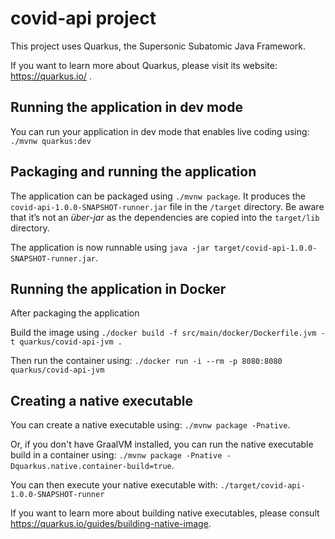 # covid-api project

This project uses Quarkus, the Supersonic Subatomic Java Framework.

If you want to learn more about Quarkus, please visit its website: https://quarkus.io/ .

## Running the application in dev mode

You can run your application in dev mode that enables live coding using: `./mvnw quarkus:dev`

## Packaging and running the application

The application can be packaged using `./mvnw package`.
It produces the `covid-api-1.0.0-SNAPSHOT-runner.jar` file in the `/target` directory.
Be aware that it’s not an _über-jar_ as the dependencies are copied into the `target/lib` directory.

The application is now runnable using `java -jar target/covid-api-1.0.0-SNAPSHOT-runner.jar`.

## Running the application in Docker

After packaging the application

Build the image using `./docker build -f src/main/docker/Dockerfile.jvm -t quarkus/covid-api-jvm .`

Then run the container using: `./docker run -i --rm -p 8080:8080 quarkus/covid-api-jvm`

## Creating a native executable

You can create a native executable using: `./mvnw package -Pnative`.

Or, if you don't have GraalVM installed, you can run the native executable build in a container using: `./mvnw package -Pnative -Dquarkus.native.container-build=true`.

You can then execute your native executable with: `./target/covid-api-1.0.0-SNAPSHOT-runner`

If you want to learn more about building native executables, please consult https://quarkus.io/guides/building-native-image.
